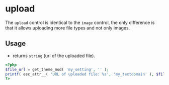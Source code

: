 # upload

The `upload` control is identical to the `image` control, the only difference is that it allows uploading more file types and not only images.

## Usage

* returns `string` (url of the uploaded file).

```php
<?php
$file_url = get_theme_mod( 'my_setting', '' );
printf( esc_attr__( 'URL of uploaded file: %s', 'my_textdomain' ), $file_url );
?>
```
